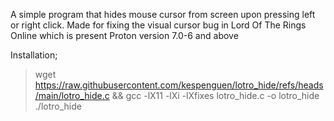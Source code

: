 A simple program that hides mouse cursor from screen upon pressing left or right click. 
Made for fixing the visual cursor bug in Lord Of The Rings Online which is present Proton version 7.0-6 and above

Installation;
> wget https://raw.githubusercontent.com/kespenguen/lotro_hide/refs/heads/main/lotro_hide.c && gcc -lX11 -lXi -lXfixes lotro_hide.c -o lotro_hide
> ./lotro_hide
